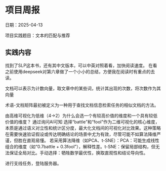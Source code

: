 # 项目周报

日期：2025-04-13

项目实践题目：文本的匹配与推荐

## 实践内容

找到了SLP这本书，还有其中文版本，可以中英对照着看，加快阅读速度。
在看之前使用deepseek对第六章做了一个小小的总结，方便我在阅读时有重点的去读。

文档可以表示为计数向量，取文章中的某些词，统计其出现的次数，将次数作为其向量

术语-文档矩阵最初被定义为一种用于查找文档信息检索任务的相似文档的方法。

由高维可视化为低维（4->2）为什么会选一个有较高价值的维度和一个具有较低价值的维度？
通过询问AI可知
选择“battle”和“fool”作为二维可视化的核心维度，本质是​​通过语义对立性和统计区分度，最大化文档间的可视化对比效果​​。这种策略在需要快速验证假设或传达明确结论的场景中尤为有效，尽管可能不如算法降维严谨，但胜在直观易懂。
若采用算法降维（如PCA、t-SNE）：
​​PCA​​：可能生成线性组合的维度（如“0.7battle + 0.3fool”），解释性差。
​​t-SNE​​：保留局部结构，但无法保证全局对比。
​​手动选择​​：牺牲数学最优性，换取直观性和结论导向性。

进行支线任务，登陆服务器。